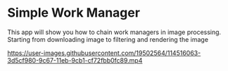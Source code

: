 # Simple Work Manager
This app will show you how to chain work managers in image processing. Starting from downloading image to filtering and rendering the image

https://user-images.githubusercontent.com/19502564/114516063-3d5cf980-9c67-11eb-9cb1-cf72fbb0fc89.mp4
